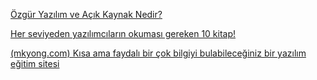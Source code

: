 [Özgür Yazılım ve Açık Kaynak Nedir?](https://tylermcginnis.com/)

[Her seviyeden yazılımcıların okuması gereken 10 kitap!](https://www.java67.com/2018/01/10-must-read-books-for-coders-of-all-level.html)

[(mkyong.com) Kısa ama faydalı bir çok bilgiyi bulabileceğiniz bir yazılım eğitim sitesi](https://mkyong.com/)
